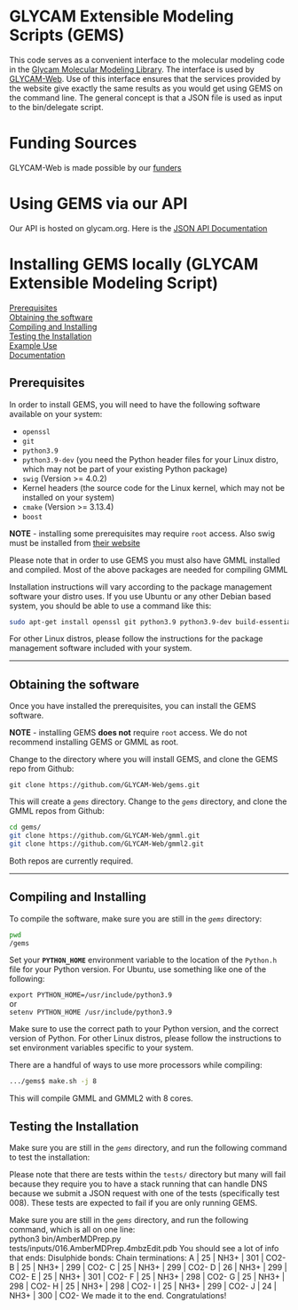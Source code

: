 # GLYCAM Extensible Modeling Scripts (GEMS)

This code serves as a convenient interface to the molecular modeling code
in the [Glycam Molecular Modeling Library](https://github.com/GLYCAM-Web/gmml). 
The interface is used by [GLYCAM-Web](https://glycam.org). Use of
this interface ensures that the services provided by the website give
exactly the same results as you would get using GEMS on the command line. 
The general concept is that a JSON file is used as input to the bin/delegate script.

# Funding Sources

GLYCAM-Web is made possible by our [funders](https://github.com/GLYCAM-Web/website/blob/master/funding.md)

# Using GEMS via our API

Our API is hosted on glycam.org. Here is the [JSON API Documentation](https://github.com/GLYCAM-Web/website/tree/master/Examples/JsonApi)

# Installing GEMS locally (GLYCAM Extensible Modeling Script)

[Prerequisites](#prerequisites)  
[Obtaining the software](#obtaining-the-software)  
[Compiling and Installing](#compiling-and-installing)  
[Testing the Installation](#testing-the-installation)  
[Example Use](#example-use)  
[Documentation](#documentation)  

## Prerequisites

In order to install GEMS, you will need to have the following software available on your system: 

* `openssl` 
* `git` 
* `python3.9`
* `python3.9-dev` (you need the Python header files for your Linux distro, which may not be part of your existing Python package)
* `swig` (Version >= 4.0.2)
* Kernel headers (the source code for the Linux kernel, which may not be installed on your system)
* `cmake` (Version >= 3.13.4)
* `boost`

**NOTE** - installing some prerequisites may require `root` access. Also swig must be installed from [their website](https://www.swig.org/download.html)

Please note that in order to use GEMS you must also have GMML installed and compiled. Most of the above packages are needed for compiling GMML

Installation instructions will vary according to the package management software your distro uses.  If you use Ubuntu or any other Debian based system, you should be able to use a command like this:

```bash
sudo apt-get install openssl git python3.9 python3.9-dev build-essential cmake libboost-all-dev 
```
For other Linux distros, please follow the instructions for the package management software included with your system. 

---

## Obtaining the software

Once you have installed the prerequisites, you can install the GEMS software. 

**NOTE** - installing GEMS **does not** require `root` access. We do not recommend installing GEMS or GMML as root. 

Change to the directory where you will install GEMS, and clone the GEMS repo from Github: 

`git clone https://github.com/GLYCAM-Web/gems.git`

This will create a *`gems`* directory. Change to the *`gems`* directory, and clone the GMML repos from Github: 

```bash
cd gems/
git clone https://github.com/GLYCAM-Web/gmml.git
git clone https://github.com/GLYCAM-Web/gmml2.git
```
Both repos are currently required. 

---

## Compiling and Installing

To compile the software, make sure you are still in the *`gems`* directory: 

```bash
pwd
/gems
```

Set your **`PYTHON_HOME`** environment variable to the location of the `Python.h` file for your Python version. For Ubuntu, use something like one of the following: 

`export PYTHON_HOME=/usr/include/python3.9`   
or   
`setenv PYTHON_HOME /usr/include/python3.9`  

Make sure to use the correct path to your Python version, and the correct version of Python. 
For other Linux distros, please follow the instructions to set environment variables specific to your system. 

There are a handful of ways to use more processors while compiling:

```bash
.../gems$ make.sh -j 8
``` 

This will compile GMML and GMML2 with 8 cores.

## Testing the Installation

Make sure you are still in the *`gems`* directory, and run the following command to test the installation: 

Please note that there are tests within the `tests/` directory but many will fail because they require you to have a stack running that can handle DNS because we submit a JSON request with one of the tests (specifically test 008). These tests are expected to fail if you are only running GEMS. 

Make sure you are still in the *`gems`* directory, and run the following command, which is all on one line:   
python3 bin/AmberMDPrep.py tests/inputs/016.AmberMDPrep.4mbzEdit.pdb
You should see a lot of info that ends:
Disulphide bonds:
Chain terminations:
A  |  25  |  NH3+  |  301  |  CO2-
B  |  25  |  NH3+  |  299  |  CO2-
C  |  25  |  NH3+  |  299  |  CO2-
D  |  26  |  NH3+  |  299  |  CO2-
E  |  25  |  NH3+  |  301  |  CO2-
F  |  25  |  NH3+  |  298  |  CO2-
G  |  25  |  NH3+  |  298  |  CO2-
H  |  25  |  NH3+  |  298  |  CO2-
I  |  25  |  NH3+  |  299  |  CO2-
J  |  24  |  NH3+  |  300  |  CO2-
We made it to the end. Congratulations!

